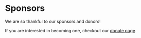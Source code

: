 # Sponsors

We are so thankful to our sponsors and donors!
<!-- If you are interested in becoming one, please contact us through our email at <a href="mailto:ftc10298@gmail.com" target="_blank">ftc10298@gmail.com</a> -->
If you are interested in becoming one, checkout our [donate page](../donate).